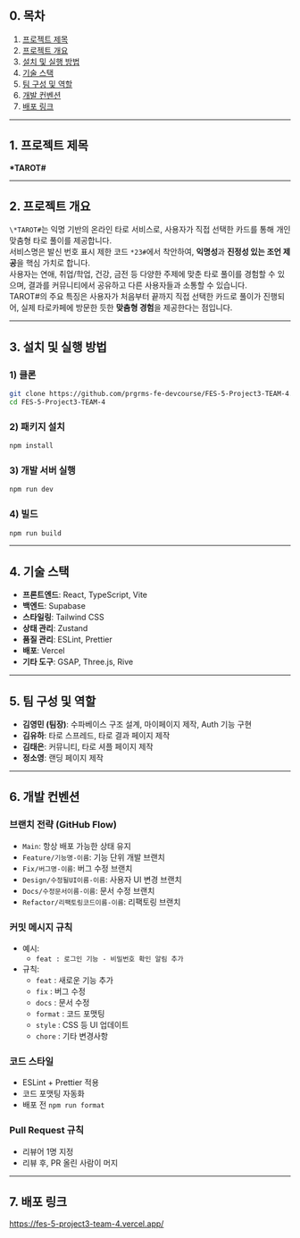 ## 0. 목차

1. [프로젝트 제목](#1-프로젝트-제목)
2. [프로젝트 개요](#2-프로젝트-개요)
3. [설치 및 실행 방법](#3-설치-및-실행-방법)
4. [기술 스택](#4-기술-스택)
5. [팀 구성 및 역할](#5-기여-안내-팀-구성-및-역할)
6. [개발 컨벤션](#6-개발-컨벤션)
7. [배포 링크](#7-배포-링크)

---

## 1. 프로젝트 제목

**\*TAROT#**

---

## 2. 프로젝트 개요

`\*TAROT#`는 익명 기반의 온라인 타로 서비스로, 사용자가 직접 선택한 카드를 통해 개인 맞춤형 타로 풀이를 제공합니다.  
서비스명은 발신 번호 표시 제한 코드 `*23#`에서 착안하여, **익명성**과 **진정성 있는 조언 제공**을 핵심 가치로 합니다.  
사용자는 연애, 취업/학업, 건강, 금전 등 다양한 주제에 맞춘 타로 풀이를 경험할 수 있으며, 결과를 커뮤니티에서 공유하고 다른 사용자들과 소통할 수 있습니다.  
TAROT#의 주요 특징은 사용자가 처음부터 끝까지 직접 선택한 카드로 풀이가 진행되어, 실제 타로카페에 방문한 듯한 **맞춤형 경험**을 제공한다는 점입니다.

---

## 3. 설치 및 실행 방법

### 1) 클론

```bash
git clone https://github.com/prgrms-fe-devcourse/FES-5-Project3-TEAM-4.git
cd FES-5-Project3-TEAM-4
```

### 2) 패키지 설치

```bash
npm install
```

### 3) 개발 서버 실행

```bash
npm run dev
```

### 4) 빌드

```bash
npm run build
```

---

## 4. 기술 스택

- **프론트엔드**: React, TypeScript, Vite
- **백엔드**: Supabase
- **스타일링**: Tailwind CSS
- **상태 관리**: Zustand
- **품질 관리**: ESLint, Prettier
- **배포**: Vercel
- **기타 도구**: GSAP, Three.js, Rive

---

## 5. 팀 구성 및 역할

- **김영민 (팀장)**: 수파베이스 구조 설계, 마이페이지 제작, Auth 기능 구현
- **김유하**: 타로 스프레드, 타로 결과 페이지 제작
- **김태은**: 커뮤니티, 타로 셔플 페이지 제작
- **정소영**: 랜딩 페이지 제작

---

## 6. 개발 컨벤션

### 브랜치 전략 (GitHub Flow)

- `Main`: 항상 배포 가능한 상태 유지
- `Feature/기능명-이름`: 기능 단위 개발 브랜치
- `Fix/버그명-이름`: 버그 수정 브랜치
- `Design/수정될UI이름-이름`: 사용자 UI 변경 브랜치
- `Docs/수정문서이름-이름`: 문서 수정 브랜치
- `Refactor/리팩토링코드이름-이름`: 리팩토링 브랜치

### 커밋 메시지 규칙

- 예시:
  - `feat : 로그인 기능 - 비밀번호 확인 알림 추가`
- 규칙:
  - `feat` : 새로운 기능 추가
  - `fix` : 버그 수정
  - `docs` : 문서 수정
  - `format` : 코드 포맷팅
  - `style` : CSS 등 UI 업데이트
  - `chore` : 기타 변경사항

### 코드 스타일

- ESLint + Prettier 적용
- 코드 포맷팅 자동화
- 배포 전 `npm run format`

### Pull Request 규칙

- 리뷰어 1명 지정
- 리뷰 후, PR 올린 사람이 머지

---

## 7. 배포 링크

https://fes-5-project3-team-4.vercel.app/
